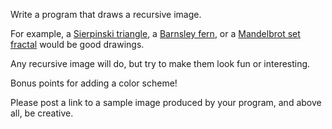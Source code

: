 

Write a program that draws a recursive image.

For example, a [Sierpinski triangle](http://www.zeuscat.com/andrew/chaos/sierpinski.clear.gif), a [Barnsley fern](http://underdown.files.wordpress.com/2007/10/fern.png), or a [Mandelbrot set fractal](http://upload.wikimedia.org/wikipedia/commons/thumb/2/21/Mandel_zoom_00_mandelbrot_set.jpg/322px-Mandel_zoom_00_mandelbrot_set.jpg) would be good drawings.

Any recursive image will do, but try to make them look fun or interesting.

Bonus points for adding a color scheme!

Please post a link to a sample image produced by your program, and above all, be creative.

